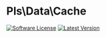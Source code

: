 # Pls\Data\Cache
[![Software License](https://img.shields.io/badge/license-MIT-brightgreen.svg?style=flat-square)](https://github.com/PHP-library-standards/data-cache/blob/master/LICENSE)
[![Latest Version](https://img.shields.io/github/release/PHP-library-standards/data-cache.svg?style=flat-square)](https://github.com/PHP-library-standards/data-cache/releases)
